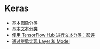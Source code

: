 # Keras

- [基本图像分类](classification.md)
- [基本文本分类](framework/TensorFlow/text/tutorials/text_classification.md)
- [使用 TensorFlow Hub 进行文本分类：影评](text_classification_with_hub.md)
- [通过继承实现 Layer 和 Model](custom_layers_and_models.md)
